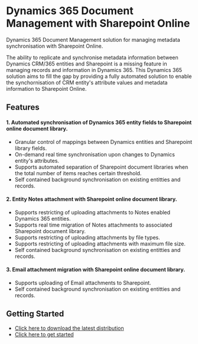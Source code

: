 # Dynamics 365 Document Management with Sharepoint Online
Dynamics 365 Document Management solution for managing metadata synchronisation with Sharepoint Online.

The ability to replicate and synchronise metadata information between Dynamics CRM/365 entities and Sharepoint is a missing feature in managing records and information in Dynamics 365.  This Dynamics 365 solution aims to fill the gap by providing a fully automated solution to enable the synchornisation of CRM entity's attribute values and metadata information to Sharepoint Online.




## Features
#### 1.  Automated synchronisation of Dynamics 365 entity fields to Sharepoint online document library.
+ Granular control of mappings between Dynamics entities and Sharepoint library fields.
+ On-demand real time synchronisation upon changes to Dynamics entity's attributes.
+ Supports automated separation of Sharepoint document libraries when the total number of items reaches certain threshold.
+ Self contained background synchronisation on existing entitties and records.  


#### 2.  Entity Notes attachment with Sharepoint online document library.
+ Supports restricting of uploading attachments to Notes enabled Dynamics 365 entities.
+ Supports real time migration of Notes attachments to associated Sharepoint document library.
+ Supports restricting of uploading attachments by file types.
+ Supports restricting of uploading attachments with maximum file size.
+ Self contained background synchronisation on existing entitties and records. 

#### 3.  Email attachment migration with Sharepoint online document library.
+ Supports uploading of Email attachments to Sharepoint.
+ Self contained background synchronisation on existing entitties and records. 

## Getting Started

+ [Click here to download the latest distribution](https://github.com/hncrm/HNDocument/releases)  
+ [Click here to get started](https://github.com/hncrm/HNDocument/wiki/Getting-Started)

